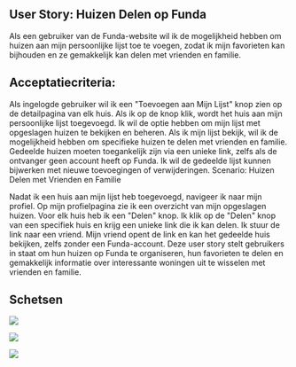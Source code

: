 ## User Story: Huizen Delen op Funda

Als een gebruiker van de Funda-website wil ik de mogelijkheid hebben om huizen aan mijn persoonlijke lijst toe te voegen, zodat ik mijn favorieten kan bijhouden en ze gemakkelijk kan delen met vrienden en familie.

## Acceptatiecriteria:

Als ingelogde gebruiker wil ik een "Toevoegen aan Mijn Lijst" knop zien op de detailpagina van elk huis.
Als ik op de knop klik, wordt het huis aan mijn persoonlijke lijst toegevoegd.
Ik wil de optie hebben om mijn lijst met opgeslagen huizen te bekijken en beheren.
Als ik mijn lijst bekijk, wil ik de mogelijkheid hebben om specifieke huizen te delen met vrienden en familie.
Gedeelde huizen moeten toegankelijk zijn via een unieke link, zelfs als de ontvanger geen account heeft op Funda.
Ik wil de gedeelde lijst kunnen bijwerken met nieuwe toevoegingen of verwijderingen.
Scenario: Huizen Delen met Vrienden en Familie

Nadat ik een huis aan mijn lijst heb toegevoegd, navigeer ik naar mijn profiel.
Op mijn profielpagina zie ik een overzicht van mijn opgeslagen huizen.
Voor elk huis heb ik een "Delen" knop.
Ik klik op de "Delen" knop van een specifiek huis en krijg een unieke link die ik kan delen.
Ik stuur de link naar een vriend.
Mijn vriend opent de link en kan het gedeelde huis bekijken, zelfs zonder een Funda-account.
Deze user story stelt gebruikers in staat om hun huizen op Funda te organiseren, hun favorieten te delen en gemakkelijk informatie over interessante woningen uit te wisselen met vrienden en familie.

## Schetsen

![](https://i.imgur.com/tBvAtOd.jpg)

![](https://i.imgur.com/7s4sVh7.jpg)

![](https://i.imgur.com/xUA1xxE.jpg)
